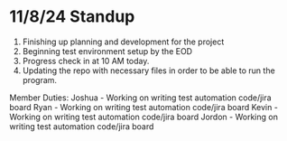 # 11/8/24 Standup

1. Finishing up planning and development for the project
2. Beginning test environment setup by the EOD
3. Progress check in at 10 AM today. 
4. Updating the repo with necessary files in order to be able to run the program.

Member Duties:
Joshua - Working on writing test automation code/jira board
Ryan - Working on writing test automation code/jira board
Kevin - Working on writing test automation code/jira board
Jordon - Working on writing test automation code/jira board